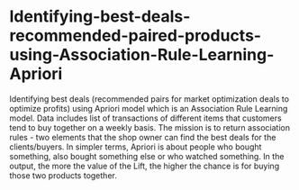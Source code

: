 # Identifying-best-deals-recommended-paired-products-using-Association-Rule-Learning-Apriori
Identifying best deals (recommended pairs for market optimization deals to optimize profits) using Apriori model which is an Association Rule Learning model. Data includes list of transactions of different items that customers tend to buy together on a weekly basis. The mission is to return association rules - two elements that the shop owner can find the best deals for the clients/buyers. In simpler terms, Apriori is about people who bought something, also bought something else or who watched something. In the output, the more the value of the Lift, the higher the chance is for buying those two products together.

